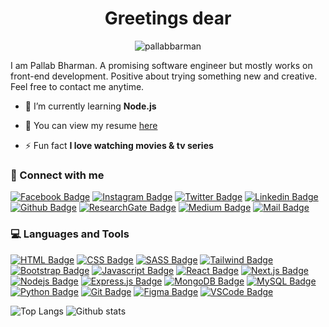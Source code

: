 <h1 align="center">Greetings dear</h1>

<p align="center"><img src="https://komarev.com/ghpvc/?username=pallabbarman&label=Profile%20views&color=0e75b6&style=flat" alt="pallabbarman" /></p>

<p>I am Pallab Bharman. A promising software engineer but mostly works on front-end development. Positive about trying something new and creative. Feel free to contact me anytime.</p>

-   🌱 I’m currently learning **Node.js**

-   📄 You can view my resume [here](https://drive.google.com/file/d/1FME0rrxxchhstrzDC1yMvke54H7vLfW_/view)

-   ⚡ Fun fact **I love watching movies & tv series**

### 🔗 Connect with me

[![Facebook Badge](https://img.shields.io/badge/Facebook-1877F2?style=for-the-badge&logo=facebook&logoColor=white)](https://facebook.com/pallabbm) [![Instagram Badge](https://img.shields.io/badge/Instagram-E4405F?style=for-the-badge&logo=instagram&logoColor=white)](https://instagram.com/pallabbm) [![Twitter Badge](https://img.shields.io/badge/Twitter-1DA1F2?style=for-the-badge&logo=twitter&logoColor=white)](https://twitter.com/pallabbm) [![Linkedin Badge](https://img.shields.io/badge/LinkedIn-0077B5?style=for-the-badge&logo=linkedin&logoColor=white)](https://linkedin.com/in/pallabbarman) [![Github Badge](https://img.shields.io/badge/Github-171515?style=for-the-badge&logo=github&logoColor=white)](https://github.com/pallabbarman) [![ResearchGate Badge](https://img.shields.io/badge/researchgate-03d4ac?style=for-the-badge&logo=researchgate&logoColor=white)](https://www.researchgate.net/profile/Pallab-Bharman) [![Medium Badge](https://img.shields.io/badge/Medium-000?style=for-the-badge&logo=Medium&logoColor=white)](https://pallabbarman.medium.com) [![Mail Badge](https://img.shields.io/badge/Gmail-D14836?style=for-the-badge&logo=gmail&logoColor=white)](mailto:pallab.cse.bubt@gmail.com)

### 💻 Languages and Tools

[![HTML Badge](https://img.shields.io/badge/html-FF5733?style=for-the-badge&logo=html5&labelColor=black&white&logoColor=FF5733)](https://www.w3schools.com/html/) [![CSS Badge](https://img.shields.io/badge/css-2965f1?style=for-the-badge&labelColor=black&logo=css3&logoColor=2965f1)](https://www.w3schools.com/css/) [![SASS Badge](https://img.shields.io/badge/Sass-CC6699?style=for-the-badge&labelColor=black&logo=sass&logoColor=#c69)](https://sass-lang.com/) [![Tailwind Badge](https://img.shields.io/badge/Tailwind%20CSS-092749?style=for-the-badge&logo=tailwindcss&logoColor=06B6D4&labelColor=000000)](https://tailwindcss.com/) [![Bootstrap Badge](https://img.shields.io/badge/bootstrap-563d7c?style=for-the-badge&labelColor=black&logo=bootstrap&logoColor=563d7c)](https://react-bootstrap.github.io/) [![Javascript Badge](https://img.shields.io/badge/-Javascript-F0DB4F?style=for-the-badge&labelColor=black&logo=javascript&logoColor=F0DB4F)](https://developer.mozilla.org/en-US/docs/Web/JavaScript) [![React Badge](https://img.shields.io/badge/-React-61DBFB?style=for-the-badge&labelColor=black&logo=react&logoColor=61DBFB)](https://reactjs.org/) [![Next.js Badge](https://img.shields.io/badge/next.js-000000?style=for-the-badge&logo=nextdotjs&logoColor=white)](https://nextjs.org/) [![Nodejs Badge](https://img.shields.io/badge/-Nodejs-3C873A?style=for-the-badge&labelColor=black&logo=node.js&logoColor=3C873A)](https://nodejs.org/docs/latest-v15.x/api/) [![Express.js Badge](https://img.shields.io/badge/Express.js-000000?style=for-the-badge&logo=express&logoColor=white)](https://expressjs.com/en/4x/api.html) [![MongoDB Badge](https://img.shields.io/badge/MongoDB-4EA94B?style=for-the-badge&labelColor=black&logo=mongodb&logoColor=4EA94B)](https://www.mongodb.com/) [![MySQL Badge](https://img.shields.io/badge/MySQL-00758F?style=for-the-badge&labelColor=black&logo=MySQL&logoColor=F29111)](https://www.mysql.com/) [![Python Badge](https://img.shields.io/badge/Python-FFD43B?style=for-the-badge&labelColor=black&logo=Python&logoColor=306998)](https://www.python.org/) [![Git Badge](https://img.shields.io/badge/Git-F1502F?style=for-the-badge&labelColor=black&logo=Git&logoColor=F1502F)](https://git-scm.com/) [![Figma Badge](https://img.shields.io/badge/Figma-62372c?style=for-the-badge&labelColor=black&logo=Figma&logoColor=e04a34)](https://www.figma.com/) [![VSCode Badge](https://img.shields.io/badge/Vscode-0078d7?style=for-the-badge&labelColor=black&logo=VisualStudioCode&logoColor=0078d7)](https://code.visualstudio.com/docs)

![Top Langs](https://github-readme-stats.vercel.app/api/top-langs/?username=pallabbarman&layout=compact&theme=tokyonight) ![Github stats](https://github-readme-stats.vercel.app/api?username=pallabbarman&theme=tokyonight&show_icons=true)

<!-- -   👨‍💻 Visit my [portfolio](https://pallabbarman.netlify.com/) -->

<!-- -   📝 I regularly write articles on [Medium](https://pallabbarman.medium.com) -->

<!-- -   📫 How to reach me **pallab.cse.bubt@gmail.com** -->
